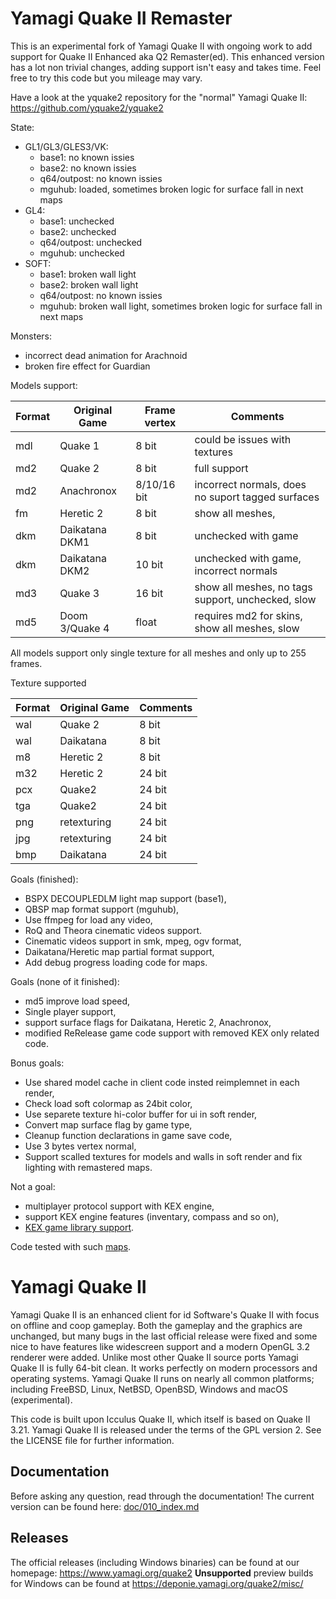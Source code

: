 # Yamagi Quake II Remaster

This is an experimental fork of Yamagi Quake II with ongoing work to add
support for Quake II Enhanced aka Q2 Remaster(ed). This enhanced version
has a lot non trivial changes, adding support isn't easy and takes time.
Feel free to try this code but you mileage may vary.

Have a look at the yquake2 repository for the "normal" Yamagi Quake II:
https://github.com/yquake2/yquake2

State:
 * GL1/GL3/GLES3/VK:
   * base1: no known issies
   * base2: no known issies
   * q64/outpost: no known issies
   * mguhub: loaded, sometimes broken logic for surface fall in next maps
 * GL4:
   * base1: unchecked
   * base2: unchecked
   * q64/outpost: unchecked
   * mguhub: unchecked
 * SOFT:
   * base1: broken wall light
   * base2: broken wall light
   * q64/outpost: no known issies
   * mguhub: broken wall light, sometimes broken logic for surface fall in next maps

Monsters:
  * incorrect dead animation for Arachnoid
  * broken fire effect for Guardian

Models support:

| Format | Original Game   | Frame vertex | Comments                                          |
| ------ | --------------- | ------------ | ------------------------------------------------- |
| mdl    | Quake 1         | 8 bit        | could be issues with textures                     |
| md2    | Quake 2         | 8 bit        | full support                                      |
| md2    | Anachronox      | 8/10/16 bit  | incorrect normals, does no suport tagged surfaces |
| fm     | Heretic 2       | 8 bit        | show all meshes,                                  |
| dkm    | Daikatana DKM1  | 8 bit        | unchecked with game                               |
| dkm    | Daikatana DKM2  | 10 bit       | unchecked with game, incorrect normals            |
| md3    | Quake 3         | 16 bit       | show all meshes, no tags support, unchecked, slow |
| md5    | Doom 3/Quake 4  | float        | requires md2 for skins, show all meshes, slow     |

All models support only single texture for all meshes and only up to 255 frames.

Texture supported

| Format | Original Game  | Comments |
| ------ | -------------- | -------- |
| wal    | Quake 2        | 8 bit    |
| wal    | Daikatana      | 8 bit    |
| m8     | Heretic 2      | 8 bit    |
| m32    | Heretic 2      | 24 bit   |
| pcx    | Quake2         | 24 bit   |
| tga    | Quake2         | 24 bit   |
| png    | retexturing    | 24 bit   |
| jpg    | retexturing    | 24 bit   |
| bmp    | Daikatana      | 24 bit   |

Goals (finished):
  * BSPX DECOUPLEDLM light map support (base1),
  * QBSP map format support (mguhub),
  * Use ffmpeg for load any video,
  * RoQ and Theora cinematic videos support.
  * Cinematic videos support in smk, mpeg, ogv format,
  * Daikatana/Heretic map partial format support,
  * Add debug progress loading code for maps.


Goals (none of it finished):
  * md5 improve load speed,
  * Single player support,
  * support surface flags for Daikatana, Heretic 2, Anachronox,
  * modified ReRelease game code support with removed KEX only related code.

Bonus goals:
  * Use shared model cache in client code insted reimplemnet in each render,
  * Check load soft colormap as 24bit color,
  * Use separete texture hi-color buffer for ui in soft render,
  * Convert map surface flag by game type,
  * Cleanup function declarations in game save code,
  * Use 3 bytes vertex normal,
  * Support scalled textures for models and walls in soft render and fix
    lighting with remastered maps.

Not a goal:
  * multiplayer protocol support with KEX engine,
  * support KEX engine features (inventary, compass and so on),
  * [KEX game library support](https://github.com/id-Software/quake2-rerelease-dll).

Code tested with such [maps](doc/100_tested_maps.md).

# Yamagi Quake II


Yamagi Quake II is an enhanced client for id Software's Quake
II with focus on offline and coop gameplay. Both the gameplay and the graphics
are unchanged, but many bugs in the last official release were fixed and some
nice to have features like widescreen support and a modern OpenGL 3.2 renderer
were added. Unlike most other Quake II source ports Yamagi Quake II is fully 64-bit
clean. It works perfectly on modern processors and operating systems. Yamagi
Quake II runs on nearly all common platforms; including FreeBSD, Linux, NetBSD,
OpenBSD, Windows and macOS (experimental).

This code is built upon Icculus Quake II, which itself is based on Quake II
3.21. Yamagi Quake II is released under the terms of the GPL version 2. See the
LICENSE file for further information.

## Documentation

Before asking any question, read through the documentation! The current
version can be found here: [doc/010_index.md](doc/010_index.md)

## Releases

The official releases (including Windows binaries) can be found at our
homepage: https://www.yamagi.org/quake2
**Unsupported** preview builds for Windows can be found at
https://deponie.yamagi.org/quake2/misc/
